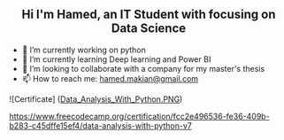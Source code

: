 <h2 align="center"> Hi I'm Hamed, an IT Student with focusing on Data Science </h2>


- 🔭 I’m currently working on python
- 🌱 I’m currently learning Deep learning and Power BI
- 👯 I’m looking to collaborate with a company for my master's thesis
- 📫 How to reach me: hamed.makian@gmail.com

![Certificate] ([Data_Analysis_With_Python.PNG](https://github.com/hamedmakian2018/hamedmakian2018/blob/main/Data_Analysis_With_Python.PNG))

https://www.freecodecamp.org/certification/fcc2e496536-fe36-409b-b283-c45dffe15ef4/data-analysis-with-python-v7

